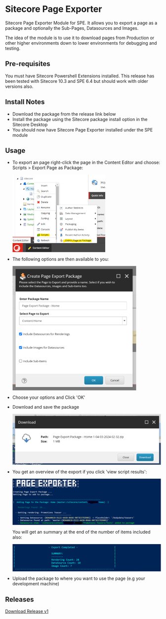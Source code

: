 # Sitecore Page Exporter
Sitecore Page Exporter Module for SPE. It allows you to export a page as a package and optionally the Sub-Pages, Datasources and Images.

The idea of the module is to use it to download pages from Production or other higher environments down to lower environments for debugging and testing.

## Pre-requisites
You must have Sitecore Powershell Extensions installed. This release has been tested with Sitecore 10.3 and SPE 6.4 but should work with older versions also.

## Install Notes
- Download the package from the release link below
- Install the package using the Sitecore package install option in the Sitecore Desktop
- You should now have Sitecore Page Exporter installed under the SPE module

## Usage

- To export an page right-click the page in the Content Editor and choose: Scripts > Export Page as Package:

  <img src="https://github.com/fluxdigital/Sitecore-Page-Exporter/blob/main/page-export-context-menu.png" width="300" align="left">
  <br clear="both"/>

- The following options are then available to you:

  <img src="https://github.com/fluxdigital/Sitecore-Page-Exporter/blob/main/page-export-options.png" width="400" align="left">
  <br clear="both"/>

- Choose your options and Click 'OK'
- Download and save the package

  <img src="https://github.com/fluxdigital/Sitecore-Page-Exporter/blob/main/page-export-download.png" width="500" align="left">
  <br clear="both"/>

- You get an overview of the export if you click 'view script results':

  <img src="https://github.com/fluxdigital/Sitecore-Page-Exporter/blob/main/page-exporter-summary.png" width="500" align="left">
  <br clear="both"/>

  You will get an summary at the end of the number of items included also:

  <img src="https://github.com/fluxdigital/Sitecore-Page-Exporter/blob/main/page-exporter-summary-end.png" width="500" align="left">
  <br clear="both"/>

- Upload the package to where you want to use the page (e.g your development machine) 

## Releases
[Download Release v1](https://github.com/fluxdigital/Sitecore-Page-Exporter/releases/tag/1.0.0)

